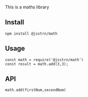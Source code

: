This is a maths library

## Install 

```
npm install @jsstrn/math
```

## Usage

```
const math = require('@jsstrn/math')
const result = math.add(3,3);
```

## API

`math.add(firstNum,secondNum)`